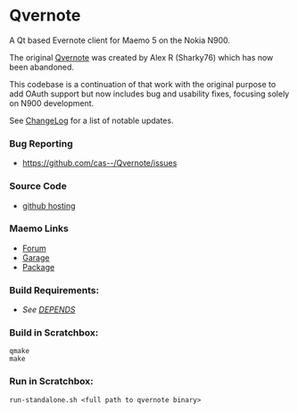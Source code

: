 Qvernote
=======

A Qt based Evernote client for Maemo 5 on the Nokia N900.

The original [Qvernote](https://code.google.com/p/qvernote/) was created
by Alex R (Sharky76) which has now been abandoned.

This codebase is a continuation of that work with the original purpose to add
OAuth support but now includes bug and usability fixes, focusing solely on N900
development.

See [ChangeLog](ChangeLog.mkd) for a list of notable updates.

### Bug Reporting

  * https://github.com/cas--/Qvernote/issues

### Source Code

  * [github hosting](https://github.com/cas--/Qvernote/)

### Maemo Links

  * [Forum](http://talk.maemo.org/showthread.php?t=55179)
  * [Garage](https://garage.maemo.org/projects/qvernote/)
  * [Package](http://maemo.org/packages/view/qvernote/)


### Build Requirements:

  * *See [DEPENDS](DEPENDS)*


### Build in Scratchbox:

    qmake
    make


### Run in Scratchbox:

    run-standalone.sh <full path to qvernote binary>


